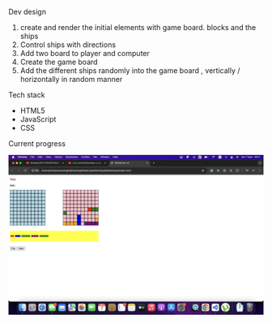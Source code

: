 Dev design
1. create and render the initial elements with game board. blocks and the ships
2. Control ships with directions
3. Add two board to player and computer
4. Create the game board 
5. Add the different ships randomly into the game board , vertically / horizontally in random manner

Tech stack

* HTML5
* JavaScript
* CSS

Current progress

![milestone2](milestone2.png)



